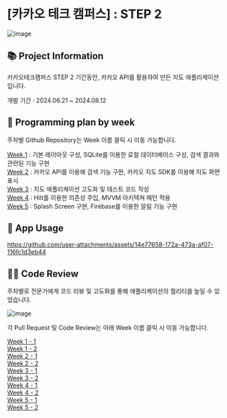 # [카카오 테크 캠퍼스] : STEP 2

![image](https://github.com/user-attachments/assets/31a1bc87-c837-47da-8caf-c18699b7acf0)

## 📚 Project Information
카카오테크캠퍼스 STEP 2 기간동안, 카카오 API를 활용하여 만든 지도 애플리케이션입니다.

개발 기간 : 2024.06.21 ~ 2024.08.12

## 📅 Programming plan by week
주차별 Github Repository는 Week 이름 클릭 시 이동 가능합니다.

[Week 1](https://github.com/Kjamm/android-map-keyword) : 기본 레이아웃 구성, SQLite를 이용한 로컬 데이터베이스 구성, 검색 결과와 관련된 기능 구현 <br>
[Week 2](https://github.com/Kjamm/android-map-search) : 카카오 API를 이용해 검색 기능 구현, 카카오 지도 SDK를 이용해 지도 화면 표시 <br>
[Week 3](https://github.com/Kjamm/android-map-location) : 지도 애플리케이션 고도화 및 테스트 코드 작성 <br>
[Week 4](https://github.com/Kjamm/android-map-refactoring) : Hilt를 이용한 의존성 주입, MVVM 아키텍쳐 패턴 적용 <br>
[Week 5](https://github.com/Kjamm/android-map-notification) : Splash Screen 구현, Firebase를 이용한 알림 기능 구현

## 📱 App Usage

https://github.com/user-attachments/assets/14e77658-172a-473a-af07-116fc1d3eb44

## 🧑‍💻 Code Review
주차별로 전문가에게 코드 리뷰 및 고도화를 통해 애플리케이션의 퀄리티를 높일 수 있었습니다.

![image](https://github.com/user-attachments/assets/d669c279-e7cc-4656-b5ab-dd0740452bc4)

각 Pull Request 및 Code Review는 아래 Week 이름 클릭 시 이동 가능합니다. <br>

[Week 1 - 1](https://github.com/kakao-tech-campus-2nd-step2/android-map-keyword/pull/20) <br>
[Week 1 - 2](https://github.com/kakao-tech-campus-2nd-step2/android-map-keyword/pull/45) <br>
[Week 2 - 1](https://github.com/kakao-tech-campus-2nd-step2/android-map-search/pull/22) <br>
[Week 2 - 2](https://github.com/kakao-tech-campus-2nd-step2/android-map-search/pull/88) <br>
[Week 3 - 1](https://github.com/kakao-tech-campus-2nd-step2/android-map-location/pull/44) <br>
[Week 3 - 2](https://github.com/kakao-tech-campus-2nd-step2/android-map-location/pull/69) <br>
[Week 4 - 1](https://github.com/kakao-tech-campus-2nd-step2/android-map-refactoring/pull/23) <br>
[Week 4 - 2](https://github.com/kakao-tech-campus-2nd-step2/android-map-refactoring/pull/66) <br>
[Week 5 - 1](https://github.com/kakao-tech-campus-2nd-step2/android-map-notification/pull/31) <br>
[Week 5 - 2](https://github.com/kakao-tech-campus-2nd-step2/android-map-notification/pull/51) <br>
